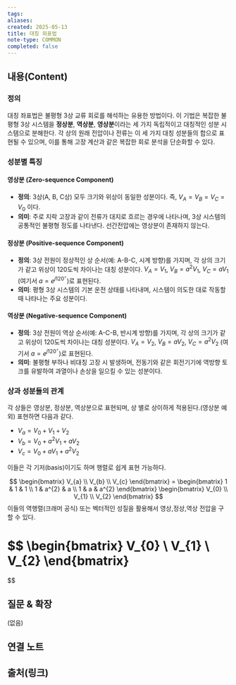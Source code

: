 ```yaml
---
tags:
aliases: 
created: 2025-05-13
title: 대칭 좌표법
note-type: COMMON
completed: false
---
```


## 내용(Content)
### 정의
대칭 좌표법은 불평형 3상 교류 회로를 해석하는 유용한 방법이다. 이 기법은 복잡한 불평형 3상 시스템을 **정상분**, **역상분**, **영상분**이라는 세 가지 독립적이고 대칭적인 성분 시스템으로 분해한다. 각 상의 원래 전압이나 전류는 이 세 가지 대칭 성분들의 합으로 표현될 수 있으며, 이를 통해 고장 계산과 같은 복잡한 회로 분석을 단순화할 수 있다.

### 성분별 특징
#### 영상분 (Zero-sequence Component)
*   **정의**: 3상(A, B, C상) 모두 크기와 위상이 동일한 성분이다. 즉, $V_A = V_B = V_C = V_0$ 이다.
*   **의미**: 주로 지락 고장과 같이 전류가 대지로 흐르는 경우에 나타나며, 3상 시스템의 공통적인 불평형 정도를 나타낸다. 선간전압에는 영상분이 존재하지 않는다.
#### 정상분 (Positive-sequence Component)
*   **정의**: 3상 전원이 정상적인 상 순서(예: A-B-C, 시계 방향)를 가지며, 각 상의 크기가 같고 위상이 120도씩 차이나는 대칭 성분이다. $V_A = V_1$, $V_B = a^2V_1$, $V_C = aV_1$ (여기서 $a = e^{j120^\circ}$)로 표현된다.
*   **의미**: 평형 3상 시스템의 기본 운전 상태를 나타내며, 시스템이 의도한 대로 작동할 때 나타나는 주요 성분이다.
#### 역상분 (Negative-sequence Component)
*   **정의**: 3상 전원이 역상 순서(예: A-C-B, 반시계 방향)를 가지며, 각 상의 크기가 같고 위상이 120도씩 차이나는 대칭 성분이다. $V_A = V_2$, $V_B = aV_2$, $V_C = a^2V_2$ (여기서 $a = e^{j120^\circ}$)로 표현된다.
*   **의미**: 불평형 부하나 비대칭 고장 시 발생하며, 전동기와 같은 회전기기에 역방향 토크를 유발하여 과열이나 손상을 일으킬 수 있는 성분이다.

### 상과 성분들의 관계
각 상들은 영상분, 정상분, 역상분으로 표현되며, 상 별로 상이하게 적용된다.(영상분 예외) 표현하면 다음과 같다.

- $V_{a} = V_{0} + V_{1} + V_{2}$
- $V_{b} = V_{0} + a^{2}V_{1} + aV_{2}$
- $V_{c} = V_{0} + aV_{1} + a^{2}V_{2}$

이들은 각 기저(basis)이기도 하며 행렬로 쉽게 표현 가능하다.

$$
\begin{bmatrix}
V_{a} \\
V_{b} \\
V_{c}
\end{bmatrix} = 
\begin{bmatrix}
1 & 1 & 1 \\
1 & a^{2} & a \\
1 & a & a^{2}
\end{bmatrix}
\begin{bmatrix}
V_{0} \\
V_{1} \\
V_{2}
\end{bmatrix}
$$
이들의 역행렬(크래머 공식) 또는 벡터적인 성질을 활용해서 영상,정상,역상 전압을 구할 수 있다.

$$
\begin{bmatrix}
V_{0} \\
V_{1} \\
V_{2}
\end{bmatrix}
=

$$
## 질문 & 확장

(없음)

## 연결 노트

## 출처(링크)

